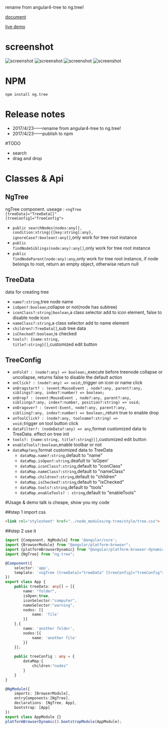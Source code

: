 rename from angular4-tree to ng.tree!

[document](https://1inus.github.io/ng-tree-site/doc.html)

[live demo](https://1inus.github.io/ng-tree-site)

# screenshot

![screenshot](https://1inus.github.io/ng-tree-site/screenshot.png)
![screenshot](https://1inus.github.io/ng-tree-site/screenshot1.png)
![screenshot](https://1inus.github.io/ng-tree-site/screenshot2.png)
![screenshot](https://1inus.github.io/ng-tree-site/screenshot3.png)
# NPM
```
npm install ng.tree
```

# Release notes
* 2017/4/23——rename from angular4-tree to ng.tree!
* 2017/4/23——publish to npm

#TODO
* search
* drag and drop

# Classes & Api
## NgTree
ngTree component. useage : 
<code class="lang-TypeScript"><ngTree [treeData]="TreeData[]" [treeConfig]="TreeConfig"></ngTree></code>

* <code class="lang-TypeScript">public searchNodes(nodes:any[], condition:string|{[key:string]:any}, ignoreCase?:boolean):any[]</code>,only work for tree root instance
* <code class="lang-TypeScript">public findNodeSiblings(node:any):any[]</code>,only work for tree root instance
* <code class="lang-TypeScript">public findNodeParent(node:any):any</code>,only work for tree root instance, if node belongs to root, return an empty object, otherwise return null

## TreeData
data for creating tree

* <code class="lang-TypeScript">name?:string</code>,tree node name
* <code class="lang-TypeScript">isOpen?:boolean</code>,collapse or not(node has subtree)
* <code class="lang-TypeScript">iconClass?:string|boolean</code>,a class selector add to icon element, false to disable node icon
* <code class="lang-TypeScript">nameClass?:string</code>,a class selector add to name element
* <code class="lang-TypeScript">children?:TreeData[]</code>,sub tree data
* <code class="lang-TypeScript">isChecked?:boolean</code>,is checked
* <code class="lang-TypeScript">tools?: {name:string, title?:string}[]</code>,customized edit button

## TreeConfig

* <code>onFold? : (node?:any) => boolean;</code>,execute before treenode collapse or uncollapse, returns false to disable the default action
* <code>onClick? : (node?:any) => void;</code>,trigger on icon or name click
* <code>onDragstart? : (event:MouseEvent , node?:any, parent?:any, siblings?:any, index?:number) => boolean;</code>
* <code>onDrop? : (event:MouseEvent , node?:any, parent?:any, sibliings?:any, index?:number, position?:string) => void;</code>
* <code>onDragover? : (event:Event, node?:any, parent?:any, sibliing?:any, index?:number) => boolean;</code>,return true to enable drop
* <code>onToolClick? : (node?:any, toolname?:string) => void;</code>trigger on tool button click
* <code>dataFilter?: (nodeData?:any) => any</code>,format customized data to TreeData. effect on tree init
* <code>tools?: {name:string, title?:string}[]</code>,customized edit button
* <code>enableTools?:boolean</code>,enable toolbar or not
* <code>dataMap?any</code>,format customized data to TreeData
	* <code>dataMap.name?:string</code>,default to "name"
	* <code>dataMap.isOpen?:string</code>,deafult to 'isOpen'
	* <code>dataMap.iconClass?:string</code>,default to "iconClass"
	* <code>dataMap.nameClass?:string</code>,default to "nameClass"
	* <code>dataMap.children?:string</code>,default to "children"
	* <code>dataMap.isChecked?:string</code>,default to "isChecked"
	* <code>dataMap.tools?:string</code>,default to "tools"
	* <code>dataMap.enableTools? : string</code>,default to "enableTools"

#Usage & demo
talk is cheape, show you my code

##step 1
import css
```html
<link rel="stylesheet" href="../node_modules/ng-tree/style/tree.css">
```
##step 2
use it
```TypeScript
import {Component, NgModule} from '@angular/core';
import {BrowserModule} from "@angular/platform-browser";
import {platformBrowserDynamic} from "@angular/platform-browser-dynamic";
import {NgTree} from "ng.tree";

@Component({
	selector: 'app',
	template: `<ngTree [treeData]="treeData" [treeConfig]="treeConfig"></ngTree>`
})
export class App {
	public treeData: any[] = [{
		name: "folder",
		isOpen:true,
		iconSelector:"computer",
		nameSelector:"warning",
		nodes: [{
			name: 'file'
		}]
	},{
		name: 'another folder',
		nodes:[{
			name: 'another file'
		}]
	}];
	
	public treeConfig : any = {
		dataMap:{
			children:"nodes"
		}
	}
}

@NgModule({
	imports: [BrowserModule],
	entryComponents:[NgTree],
	declarations: [NgTree, App],
	bootstrap: [App]
})
export class AppModule {}
platformBrowserDynamic().bootstrapModule(AppModule);
```